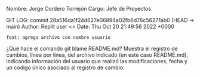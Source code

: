 Nombre: Jorge Cordero Torrejón
Cargo: Jefe de Proyectos

GIT LOG:
commit 28a516da1f24d627e06894a02fb6d76c56271ab0 (HEAD -> main)
Author: Replit user <>
Date:   Thu Oct 20 21:49:56 2022 +0000

    feat: agrega archivo con nombre usuario

¿Qué hace el comando git blame README.md?
Muestra el registro de cambios, línea por línea, del archivo indicado (en este caso README.md), indicando información del usuario que realizó las modificaciones, fecha y un código único asociado al registro de cambio.
